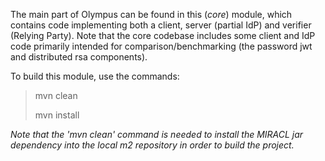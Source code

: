 The main part of Olympus can be found in this (*core*) module, which contains code implementing both a client, server (partial IdP) and verifier (Relying Party). Note that the core codebase includes some client and IdP code primarily intended for comparison/benchmarking (the password jwt and distributed rsa components).

To build this module, use the commands:
>mvn clean
> 
>mvn install

*Note that the 'mvn clean' command is needed to install the MIRACL jar dependency into the local m2 repository in order to build the project.*
